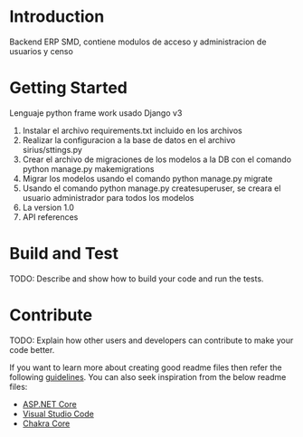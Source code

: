 # Introduction 
Backend ERP SMD, contiene modulos de acceso y administracion de usuarios y censo

# Getting Started

Lenguaje python frame work usado Django v3
1.	Instalar el archivo requirements.txt incluido en los archivos
2.  Realizar la configuracion a la base de datos en el archivo sirius/sttings.py
3.  Crear el archivo de migraciones de los modelos a la DB con el comando python manage.py makemigrations
4.  Migrar los modelos usando el comando python manage.py migrate
5.	Usando el comando python manage.py createsuperuser, se creara el usuario administrador para todos los modelos
6.	La version 1.0
7.	API references

# Build and Test
TODO: Describe and show how to build your code and run the tests. 

# Contribute
TODO: Explain how other users and developers can contribute to make your code better. 

If you want to learn more about creating good readme files then refer the following [guidelines](https://docs.microsoft.com/en-us/azure/devops/repos/git/create-a-readme?view=azure-devops). You can also seek inspiration from the below readme files:
- [ASP.NET Core](https://github.com/aspnet/Home)
- [Visual Studio Code](https://github.com/Microsoft/vscode)
- [Chakra Core](https://github.com/Microsoft/ChakraCore)